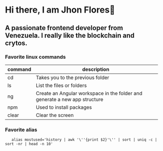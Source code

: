 # Hi there, I am Jhon Flores👋

## A passionate frontend developer from Venezuela. I really like the blockchain and crytos.

### Favorite linux commands

| command | description | 
|---------|-------------|
| cd | Takes you to the previous folder |
| ls | List the files or folders |
| ng | Create an Angular workspace in the folder and generate a new app structure |
| npm | Used to install packages |
| clear | Clear the screen |

### Favorite alias

```
   alias mostused='history | awk '\''{print $2}'\'' | sort | uniq -c | sort -nr | head -n 10'
```
